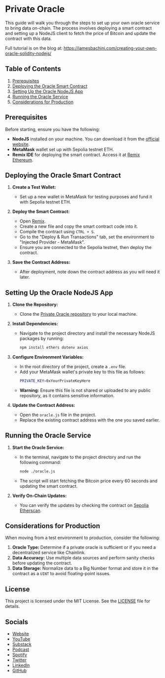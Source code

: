# Private Oracle

This guide will walk you through the steps to set up your own oracle service to bring data on-chain. The process involves deploying a smart contract and setting up a NodeJS client to fetch the price of Bitcoin and update the contract with this data.

Full tutorial is on the blog at: https://jamesbachini.com/creating-your-own-oracle-solidity-nodejs/

## Table of Contents

1. [Prerequisites](#prerequisites)
2. [Deploying the Oracle Smart Contract](#deploying-the-oracle-smart-contract)
3. [Setting Up the Oracle NodeJS App](#setting-up-the-oracle-nodejs-app)
4. [Running the Oracle Service](#running-the-oracle-service)
5. [Considerations for Production](#considerations-for-production)

## Prerequisites

Before starting, ensure you have the following:

- **NodeJS** installed on your machine. You can download it from the [official website](https://nodejs.org/).
- **MetaMask** wallet set up with Sepolia testnet ETH.
- **Remix IDE** for deploying the smart contract. Access it at [Remix Ethereum](https://remix.ethereum.org/).

## Deploying the Oracle Smart Contract

1. **Create a Test Wallet:**
   - Set up a new wallet in MetaMask for testing purposes and fund it with Sepolia testnet ETH.

2. **Deploy the Smart Contract:**
   - Open [Remix](https://remix.ethereum.org/).
   - Create a new file and copy the smart contract code into it.
   - Compile the contract using `CTRL + S`.
   - Go to the "Deploy & Run Transactions" tab, set the environment to "Injected Provider - MetaMask".
   - Ensure you are connected to the Sepolia testnet, then deploy the contract.

3. **Save the Contract Address:**
   - After deployment, note down the contract address as you will need it later.

## Setting Up the Oracle NodeJS App

1. **Clone the Repository:**
   - Clone the [Private Oracle repository](https://github.com/jamesbachini/Private-Oracle) to your local machine.

2. **Install Dependencies:**
   - Navigate to the project directory and install the necessary NodeJS packages by running:
     ```bash
     npm install ethers dotenv axios
     ```

3. **Configure Environment Variables:**
   - In the root directory of the project, create a `.env` file.
   - Add your MetaMask wallet's private key to this file as follows:
     ```bash
     PRIVATE_KEY=0xYourPrivateKeyHere
     ```
   - **Warning:** Ensure this file is not shared or uploaded to any public repository, as it contains sensitive information.

4. **Update the Contract Address:**
   - Open the `oracle.js` file in the project.
   - Replace the existing contract address with the one you saved earlier.

## Running the Oracle Service

1. **Start the Oracle Service:**
   - In the terminal, navigate to the project directory and run the following command:
     ```bash
     node ./oracle.js
     ```
   - The script will start fetching the Bitcoin price every 60 seconds and updating the smart contract.

2. **Verify On-Chain Updates:**
   - You can verify the updates by checking the contract on [Sepolia Etherscan](https://sepolia.etherscan.io/).

## Considerations for Production

When moving from a test environment to production, consider the following:

1. **Oracle Type:** Determine if a private oracle is sufficient or if you need a decentralized service like Chainlink.
2. **Data Accuracy:** Use multiple data sources and perform sanity checks before updating the contract.
3. **Data Storage:** Normalize data to a Big Number format and store it in the contract as a `UINT` to avoid floating-point issues.


## License

This project is licensed under the MIT License. See the [LICENSE](LICENSE) file for details.

## Socials

- [Website](https://jamesbachini.com)
- [YouTube](https://www.youtube.com/c/JamesBachini?sub_confirmation=1)
- [Substack](https://bachini.substack.com)
- [Podcast](https://podcasters.spotify.com/pod/show/jamesbachini)
- [Spotify](https://open.spotify.com/show/2N0D9nvdxoe9rY3jxE4nOZ)
- [Twitter](https://twitter.com/james_bachini)
- [LinkedIn](https://www.linkedin.com/in/james-bachini/)
- [GitHub](https://github.com/jamesbachini)
